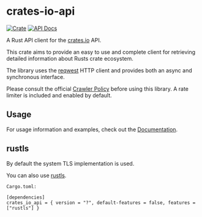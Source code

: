 # crates-io-api

[![Crate][cratesioimg]][cratesio]
[![API Docs][docsrsimg]][docsrs]

[cratesio]: https://crates.io/crates/crates_io_api
[cratesioimg]: https://img.shields.io/crates/v/inkpad-runtime.svg
[docsrs]: https://docs.rs/crates_io_api
[docsrsimg]: https://img.shields.io/badge/current-docs-brightgreen.svg
[crawlerpolicy]: https://crates.io/policies#crawlers
[reqwest]: https://github.com/seanmonstar/reqwest

A Rust API client for the [crates.io](https://crates.io) API.

This crate aims to provide an easy to use and complete client for retrieving
detailed information about Rusts crate ecosystem.

The library uses the [reqwest][reqwest] HTTP client and provides both an async
and synchronous interface.

Please consult the official [Crawler Policy][crawlerpolicy] before using this
library. 
A rate limiter is included and enabled by default.

## Usage

For usage information and examples, check out the [Documentation][docsrs].

## rustls

By default the system TLS implementation is used.

You can also use [rustls](https://github.com/rustls/rustls).

`Cargo.toml:`
```
[dependencies]
crates_io_api = { version = "?", default-features = false, features = ["rustls"] }
```
